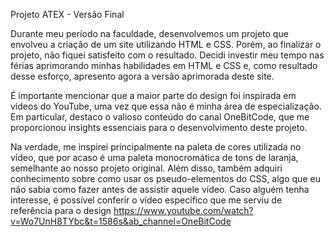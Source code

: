 Projeto ATEX - Versão Final

Durante meu período na faculdade, desenvolvemos um projeto que envolveu a criação de um site utilizando HTML e CSS. Porém, ao finalizar o projeto, não fiquei satisfeito com o resultado. Decidi investir meu tempo nas férias aprimorando minhas habilidades em HTML e CSS e, como resultado desse esforço, apresento agora a versão aprimorada deste site.

É importante mencionar que a maior parte do design foi inspirada em vídeos do YouTube, uma vez que essa não é minha área de especialização. Em particular, destaco o valioso conteúdo do canal OneBitCode, que me proporcionou insights essenciais para o desenvolvimento deste projeto.

Na verdade, me inspirei principalmente na paleta de cores utilizada no vídeo, que por acaso é uma paleta monocromática de tons de laranja, semelhante ao nosso projeto original. Além disso, também adquiri conhecimento sobre como usar os pseudo-elementos do CSS, algo que eu não sabia como fazer antes de assistir aquele vídeo. Caso alguém tenha interesse, é possível conferir o vídeo específico que me serviu de referência para o design https://www.youtube.com/watch?v=Wo7UnH8TYbc&t=1586s&ab_channel=OneBitCode
